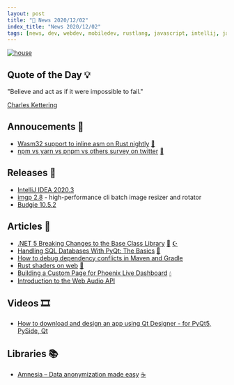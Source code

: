 ```yaml
---
layout: post
title: "📜 News 2020/12/02"
index_title: "News 2020/12/02"
tags: [news, dev, webdev, mobiledev, rustlang, javascript, intellij, java, fsharp, csharp, dotnet, python, elixir, elixirlang]
---
```


<a href="https://daily-tech-news.github.io/2020/12/02/news.html">
  <img
  src="https://user-images.githubusercontent.com/430272/100960687-8fdf1a00-34ff-11eb-95e8-89f0060f5baa.jpg"
     alt="house"
     class="image">
</a>

## Quote of the Day 💡

"Believe and act as if it were impossible to fail."

[Charles Kettering](https://en.wikipedia.org/wiki/Charles_F._Kettering)

## Annoucements 🥁

- [Wasm32 support to inline asm on Rust nightly](https://github.com/rust-lang/rust/commit/d9f237caa6a90fd6581124a3627af55e9c2a0f22) [🦀](https://www.rust-lang.org "#rust")
- [npm vs yarn vs pnpm vs others survey on twitter](https://twitter.com/wesbos/status/1333802843191447552) [🔶](https://developer.mozilla.org/en-US/docs/Web/JavaScript "#javascript")

## Releases 🥳

- [IntelliJ IDEA 2020.3](https://www.jetbrains.com/idea/whatsnew/)
- [imgp 2.8](https://github.com/jarun/imgp/releases/tag/v2.8) - high-performance cli batch image resizer and rotator
- [Budgie 10.5.2](https://getsol.us/2020/12/02/budgie-10-5-2-released/)

## Articles 📜

- [.NET 5 Breaking Changes to the Base Class Library](https://www.infoq.com/news/2020/12/net-5-breaking-changes/) [🔷](https://fsharp.org "#fsharp #dotnet") [☪️ ](https://docs.microsoft.com/en-us/dotnet/csharp "#csharp #dotnet")
- [Handling SQL Databases With PyQt: The Basics](https://realpython.com/python-pyqt-database) [🐍](https://www.python.org "#python")
- [How to debug dependency conflicts in Maven and Gradle](https://www.javaadvent.com/2020/12/how-to-debug-dependency-conflicts-in-maven-and-gradle.html)
- [Rust shaders on web](https://shadered.org/blog?id=4) [🦀](https://www.rust-lang.org "#rust")
- [Building a Custom Page for Phoenix Live Dashboard](https://claudio-ortolina.org/posts/building-a-custom-page-for-phoenix-live-dashboard/) [💧](https://elixir-lang.org "#elixirlang")
- [Introduction to the Web Audio API](https://ui.dev/web-audio-api)

## Videos 🎞

- [How to download and design an app using Qt Designer - for PyQt5, PySide, Qt](https://www.youtube.com/watch?v=oTSene8NFqc)

## Libraries 📚

- [Amnesia – Data anonymization made easy](https://github.com/dTsitsigkos/Amnesia) [☕️](https://www.java.com "#java")

